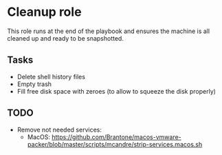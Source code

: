 # Cleanup role

This role runs at the end of the playbook and ensures the machine is all cleaned up and ready to be snapshotted.

## Tasks

* Delete shell history files
* Empty trash
* Fill free disk space with zeroes (to allow to squeeze the disk properly)

## TODO

* Remove not needed services:
  * MacOS: https://github.com/Brantone/macos-vmware-packer/blob/master/scripts/mcandre/strip-services.macos.sh
